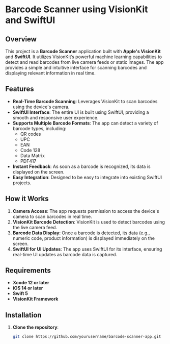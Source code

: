 # Barcode Scanner using VisionKit and SwiftUI

## Overview
This project is a **Barcode Scanner** application built with **Apple's VisionKit** and **SwiftUI**. It utilizes VisionKit’s powerful machine learning capabilities to detect and read barcodes from live camera feeds or static images. The app provides a simple and intuitive interface for scanning barcodes and displaying relevant information in real time.

## Features
- **Real-Time Barcode Scanning**: Leverages VisionKit to scan barcodes using the device's camera.
- **SwiftUI Interface**: The entire UI is built using SwiftUI, providing a smooth and responsive user experience.
- **Supports Multiple Barcode Formats**: The app can detect a variety of barcode types, including:
  - QR codes
  - UPC
  - EAN
  - Code 128
  - Data Matrix
  - PDF417
- **Instant Feedback**: As soon as a barcode is recognized, its data is displayed on the screen.
- **Easy Integration**: Designed to be easy to integrate into existing SwiftUI projects.

## How it Works
1. **Camera Access**: The app requests permission to access the device's camera to scan barcodes in real time.
2. **VisionKit Barcode Detection**: VisionKit is used to detect barcodes using the live camera feed.
3. **Barcode Data Display**: Once a barcode is detected, its data (e.g., numeric code, product information) is displayed immediately on the screen.
4. **SwiftUI for UI Updates**: The app uses SwiftUI for its interface, ensuring real-time UI updates as barcode data is captured.

## Requirements
- **Xcode 12 or later**
- **iOS 14 or later**
- **Swift 5**
- **VisionKit Framework**

## Installation
1. **Clone the repository**:
   ```bash
   git clone https://github.com/yourusername/barcode-scanner-app.git
